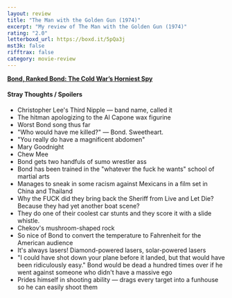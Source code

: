 ```yaml
---
layout: review
title: "The Man with the Golden Gun (1974)"
excerpt: "My review of The Man with the Golden Gun (1974)"
rating: "2.0"
letterboxd_url: https://boxd.it/5pQa3j
mst3k: false
rifftrax: false
category: movie-review
---
```


<b><a href="https://boxd.it/r6gwI" rel="nofollow">Bond, Ranked Bond: The Cold War’s Horniest Spy</a></b>

#### Stray Thoughts / Spoilers

- Christopher Lee's Third Nipple — band name, called it
- The hitman apologizing to the Al Capone wax figurine
- Worst Bond song thus far
- "Who would have me killed?" — Bond. Sweetheart.
- "You really do have a magnificent abdomen"
- Mary Goodnight
- Chew Mee
- Bond gets two handfuls of sumo wrestler ass
- Bond has been trained in the "whatever the fuck he wants" school of martial arts
- Manages to sneak in some racism against Mexicans in a film set in China and Thailand
- Why the FUCK did they bring back the Sheriff from Live and Let Die? Because they had yet another boat scene?
- They do one of their coolest car stunts and they score it with a slide whistle.
- Chekov's mushroom-shaped rock
- So nice of Bond to convert the temperature to Fahrenheit for the American audience
- It's always lasers! Diamond-powered lasers, solar-powered lasers
- "I could have shot down your plane before it landed, but that would have been ridiculously easy." Bond would be dead a hundred times over if he went against someone who didn't have a massive ego
- Prides himself in shooting ability — drags every target into a funhouse so he can easily shoot them
